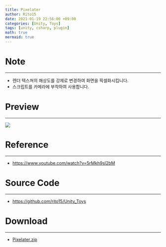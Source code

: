```yaml
---
title: Pixelater
author: Rito15
date: 2021-01-19 22:56:00 +09:00
categories: [Unity, Toys]
tags: [unity, csharp, plugin]
math: true
mermaid: true
---
```


# Note
---
- 렌더 텍스쳐의 해상도를 강제로 변경하여 화면을 픽셀화시킵니다.
- 스크립트를 카메라에 부착하여 사용합니다.


# Preview
---
![](https://user-images.githubusercontent.com/42164422/105009217-90b31780-5a7d-11eb-8feb-bf1062c91286.gif)


# Reference
---
- <https://www.youtube.com/watch?v=5rMkh9sl2bM>

# Source Code
---
- <https://github.com/rito15/Unity_Toys>

# Download
---
- [Pixelater.zip](https://github.com/rito15/Images/files/5862729/Pixelater.zip)